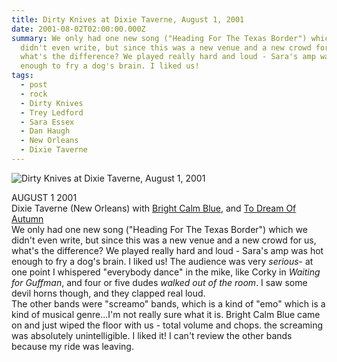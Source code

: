 ```yaml
---
title: Dirty Knives at Dixie Taverne, August 1, 2001
date: 2001-08-02T02:00:00.000Z
summary: We only had one new song ("Heading For The Texas Border") which we
  didn't even write, but since this was a new venue and a new crowd for us,
  what's the difference? We played really hard and loud - Sara's amp was hot
  enough to fry a dog's brain. I liked us!
tags:
  - post
  - rock
  - Dirty Knives
  - Trey Ledford
  - Sara Essex
  - Dan Haugh
  - New Orleans
  - Dixie Taverne
---
```

![Dirty Knives at Dixie Taverne, August 1, 2001](/static/img/dirtyknivesdixietaverne.jpg "Dirty Knives at Dixie Taverne, August 1, 2001")

AUGUST 1 2001\
Dixie Taverne (New Orleans) with [Bright Calm Blue](http://www.brightcalmblue.com), and [To Dream Of Autumn](http://www.todreamofautumn.com)\
We only had one new song ("Heading For The Texas Border") which we didn't even write, but since this was a new venue and a new crowd for us, what's the difference? We played really hard and loud - Sara's amp was hot enough to fry a dog's brain. I liked us! The audience was very *serious*- at one point I whispered "everybody dance" in the mike, like Corky in *Waiting for Guffman*, and four or five dudes *walked out of the room*. I saw some devil horns though, and they clapped real loud.\
The other bands were "screamo" bands, which is a kind of "emo" which is a kind of musical genre...I'm not really sure what it is. Bright Calm Blue came on and just wiped the floor with us - total volume and chops. the screaming was absolutely unintelligible. I liked it! I can't review the other bands because my ride was leaving.